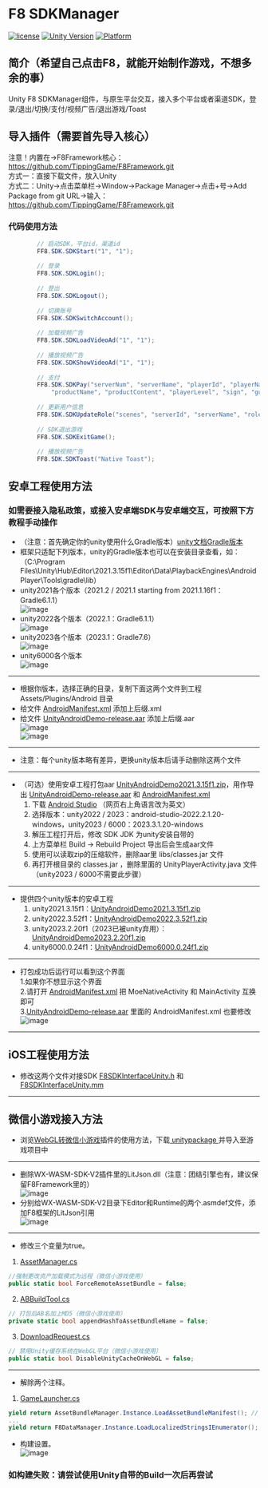 # F8 SDKManager

[![license](http://img.shields.io/badge/license-MIT-green.svg)](https://opensource.org/licenses/MIT)
[![Unity Version](https://img.shields.io/badge/unity-2021.3.15f1-blue)](https://unity.com)
[![Platform](https://img.shields.io/badge/platform-Win%20%7C%20Android%20%7C%20iOS%20%7C%20Mac%20%7C%20Linux%20%7C%20WebGL-orange)]()

## 简介（希望自己点击F8，就能开始制作游戏，不想多余的事）
Unity F8 SDKManager组件，与原生平台交互，接入多个平台或者渠道SDK，登录/退出/切换/支付/视频广告/退出游戏/Toast

## 导入插件（需要首先导入核心）
注意！内置在->F8Framework核心：https://github.com/TippingGame/F8Framework.git  
方式一：直接下载文件，放入Unity  
方式二：Unity->点击菜单栏->Window->Package Manager->点击+号->Add Package from git URL->输入：https://github.com/TippingGame/F8Framework.git

### 代码使用方法
```C#
        // 启动SDK，平台id，渠道id
        FF8.SDK.SDKStart("1", "1");
        
        // 登录
        FF8.SDK.SDKLogin();
        
        // 登出
        FF8.SDK.SDKLogout();
        
        // 切换账号
        FF8.SDK.SDKSwitchAccount();
        
        // 加载视频广告
        FF8.SDK.SDKLoadVideoAd("1", "1");
        
        // 播放视频广告
        FF8.SDK.SDKShowVideoAd("1", "1");
        
        // 支付
        FF8.SDK.SDKPay("serverNum", "serverName", "playerId", "playerName", "amount", "extra", "orderId",
            "productName", "productContent", "playerLevel", "sign", "guid");
        
        // 更新用户信息
        FF8.SDK.SDKUpdateRole("scenes", "serverId", "serverName", "roleId", "roleName", "roleLeve", "roleCTime", "rolePower", "guid");
        
        // SDK退出游戏
        FF8.SDK.SDKExitGame();
        
        // 播放视频广告
        FF8.SDK.SDKToast("Native Toast");
```

## 安卓工程使用方法
### 如需要接入隐私政策，或接入安卓端SDK与安卓端交互，可按照下方教程手动操作

* （注意：首先确定你的unity使用什么Gradle版本）[unity文档Gradle版本](https://docs.unity3d.com/2021.3/Documentation/Manual/android-gradle-overview.html)
* 框架只适配下列版本，unity的Gradle版本也可以在安装目录查看，如：（C:\Program Files\Unity\Hub\Editor\2021.3.15f1\Editor\Data\PlaybackEngines\AndroidPlayer\Tools\gradle\lib）
* unity2021各个版本（2021.2 / 2021.1 starting from 2021.1.16f1：Gradle6.1.1）  
  ![image](https://tippinggame-1257018413.cos.ap-guangzhou.myqcloud.com/TippingGame/SDKManager/ui_20241120134318.png)  
* unity2022各个版本（2022.1：Gradle6.1.1）  
  ![image](https://tippinggame-1257018413.cos.ap-guangzhou.myqcloud.com/TippingGame/SDKManager/ui_20241120134325.png)  
* unity2023各个版本（2023.1：Gradle7.6）  
  ![image](https://tippinggame-1257018413.cos.ap-guangzhou.myqcloud.com/TippingGame/SDKManager/ui_20241121004145.png)  
* unity6000各个版本  
  ![image](https://tippinggame-1257018413.cos.ap-guangzhou.myqcloud.com/TippingGame/SDKManager/ui_20241120134329.png)  
------------------------------
* 根据你版本，选择正确的目录，复制下面这两个文件到工程 Assets/Plugins/Android 目录  
* 给文件 [AndroidManifest.xml](https://github.com/TippingGame/F8Framework/blob/main/Runtime/SDKManager/Plugins_Android/AndroidPJ2021/Gradle6.1.1/AndroidManifest) 添加上后缀.xml  
* 给文件 [UnityAndroidDemo-release.aar](https://github.com/TippingGame/F8Framework/blob/main/Runtime/SDKManager/Plugins_Android/AndroidPJ2021/Gradle6.1.1/UnityAndroidDemo-release) 添加上后缀.aar  
  ![image](https://tippinggame-1257018413.cos.ap-guangzhou.myqcloud.com/TippingGame/SDKManager/ui_20241120213148.png)  
  ![image](https://tippinggame-1257018413.cos.ap-guangzhou.myqcloud.com/TippingGame/SDKManager/ui_20241120213210.png)  
------------------------------
* 注意：每个unity版本略有差异，更换unity版本后请手动删除这两个文件
------------------------------
* （可选）使用安卓工程打包aar [UnityAndroidDemo2021.3.15f1.zip](https://github.com/TippingGame/F8Framework/blob/main/Runtime/SDKManager/Plugins_Android/AndroidPJ2021/UnityAndroidDemo2021.3.15f1.zip)，用作导出 [UnityAndroidDemo-release.aar](https://github.com/TippingGame/F8Framework/blob/main/Runtime/SDKManager/Plugins_Android/AndroidPJ2021/Gradle6.1.1/UnityAndroidDemo-release) 和 [AndroidManifest.xml](https://github.com/TippingGame/F8Framework/blob/main/Runtime/SDKManager/Plugins_Android/AndroidPJ2021/Gradle6.1.1/AndroidManifest)
  1. 下载 [Android Studio](https://developer.android.google.cn/studio/archive/) （网页右上角语言改为英文）
  2. 选择版本：unity2022 / 2023：android-studio-2022.2.1.20-windows，unity2023 / 6000：2023.3.1.20-windows
  3. 解压工程打开后，修改 SDK JDK 为unity安装自带的
  4. 上方菜单栏 Build -> Rebuild Project 导出后会生成aar文件
  5. 使用可以读取zip的压缩软件，删除aar里 libs/classes.jar 文件
  6. 再打开根目录的 classes.jar ，删除里面的 UnityPlayerActivity.java 文件（unity2023 / 6000不需要此步骤）
------------------------------

* 提供四个unity版本的安卓工程
  1. unity2021.3.15f1：[UnityAndroidDemo2021.3.15f1.zip](https://github.com/TippingGame/F8Framework/blob/main/Runtime/SDKManager/Plugins_Android/AndroidPJ2021/UnityAndroidDemo2021.3.15f1.zip)  
  2. unity2022.3.52f1：[UnityAndroidDemo2022.3.52f1.zip](https://github.com/TippingGame/F8Framework/blob/main/Runtime/SDKManager/Plugins_Android/AndroidPJ2022/UnityAndroidDemo2022.3.52f1.zip)  
  3. unity2023.2.20f1（2023已被unity弃用）：[UnityAndroidDemo2023.2.20f1.zip](https://github.com/TippingGame/F8Framework/blob/main/Runtime/SDKManager/Plugins_Android/AndroidPJ2023/UnityAndroidDemo2023.2.20f1.zip)
  4. unity6000.0.24f1：[UnityAndroidDemo6000.0.24f1.zip](https://github.com/TippingGame/F8Framework/blob/main/Runtime/SDKManager/Plugins_Android/AndroidPJ6000/UnityAndroidDemo6000.0.24f1.zip)  
------------------------------
* 打包成功后运行可以看到这个界面  
  1.如果你不想显示这个界面  
  2.请打开 [AndroidManifest.xml](https://github.com/TippingGame/F8Framework/blob/main/Runtime/SDKManager/Plugins_Android/AndroidPJ2021/AndroidManifest) 把 MoeNativeActivity 和 MainActivity 互换即可  
  3.[UnityAndroidDemo-release.aar](https://github.com/TippingGame/F8Framework/blob/main/Runtime/SDKManager/Plugins_Android/AndroidPJ2021/UnityAndroidDemo-release) 里面的 AndroidManifest.xml 也要修改  
  ![image](https://tippinggame-1257018413.cos.ap-guangzhou.myqcloud.com/TippingGame/SDKManager/ui_20241119233017.png)  
---

## iOS工程使用方法
* 修改这两个文件对接SDK [F8SDKInterfaceUnity.h](https://github.com/TippingGame/F8Framework/blob/main/Plugins/iOS/SDKManager/F8SDKInterfaceUnity.h) 和 [F8SDKInterfaceUnity.mm](https://github.com/TippingGame/F8Framework/blob/main/Plugins/iOS/SDKManager/F8SDKInterfaceUnity.mm)

---

## 微信小游戏接入方法
* 浏览[WebGL转微信小游戏](https://github.com/wechat-miniprogram/minigame-unity-webgl-transform)插件的使用方法，下载[ unitypackage ](https://game.weixin.qq.com/cgi-bin/gamewxagwasmsplitwap/getunityplugininfo?download=1)并导入至游戏项目中
---
* 删除WX-WASM-SDK-V2插件里的LitJson.dll（注意：团结引擎也有，建议保留F8Framework里的）  
  ![image](https://tippinggame-1257018413.cos.ap-guangzhou.myqcloud.com/TippingGame/SDKManager/ui_20240524000853.png)
* 分别给WX-WASM-SDK-V2目录下Editor和Runtime的两个.asmdef文件，添加F8框架的LitJson引用  
  ![image](https://tippinggame-1257018413.cos.ap-guangzhou.myqcloud.com/TippingGame/SDKManager/ui_20240524001621.png)
---
* 修改三个变量为true。
1. [AssetManager.cs](https://github.com/TippingGame/F8Framework/blob/main/Runtime/AssetManager/AssetManager.cs)
```C#
//强制更改资产加载模式为远程（微信小游戏使用）
public static bool ForceRemoteAssetBundle = false;
```
2. [ABBuildTool.cs](https://github.com/TippingGame/F8Framework/blob/main/Editor/AssetManager/ABBuildTool.cs)
```C#
// 打包后AB名加上MD5（微信小游戏使用）
private static bool appendHashToAssetBundleName = false;
```
3. [DownloadRequest.cs](https://github.com/TippingGame/F8Framework/blob/main/Runtime/AssetManager/DownloadRequest/DownloadRequest.cs)
```C#
// 禁用Unity缓存系统在WebGL平台（微信小游戏使用）
public static bool DisableUnityCacheOnWebGL = false;
```
---
* 解除两个注释。
1. [GameLauncher.cs](https://github.com/TippingGame/F8Framework/blob/main/Runtime/Launcher/GameLauncher.cs)
```C#
yield return AssetBundleManager.Instance.LoadAssetBundleManifest(); // WebGL专用
...
yield return F8DataManager.Instance.LoadLocalizedStringsIEnumerator(); // WebGL专用
```
* 构建设置。  
  ![image](https://tippinggame-1257018413.cos.ap-guangzhou.myqcloud.com/TippingGame/SDKManager/ui_20240329230924.png)

### 如构建失败：请尝试使用Unity自带的Build一次后再尝试
